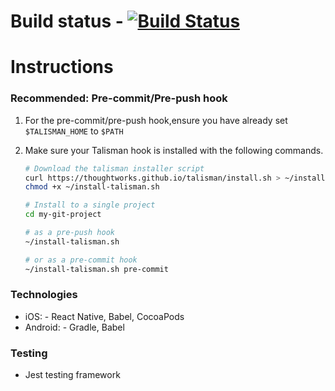 # Build status - [![Build Status](https://travis-ci.org/DeanCoulstockTW/Together_App.svg?branch=master)](https://travis-ci.org/DeanCoulstockTW/Together_App)

# Instructions

### Recommended: Pre-commit/Pre-push hook
1. For the pre-commit/pre-push hook,ensure you have already set `$TALISMAN_HOME` to `$PATH`

2. Make sure your Talisman hook is installed with the following commands.

    ```sh
    # Download the talisman installer script
    curl https://thoughtworks.github.io/talisman/install.sh > ~/install-talisman.sh
    chmod +x ~/install-talisman.sh
    
    # Install to a single project
    cd my-git-project
    
    # as a pre-push hook
    ~/install-talisman.sh
    
    # or as a pre-commit hook
    ~/install-talisman.sh pre-commit
    ```

### Technologies

- iOS:  - React Native, Babel, CocoaPods
- Android:  - Gradle, Babel
### Testing

- Jest testing framework
